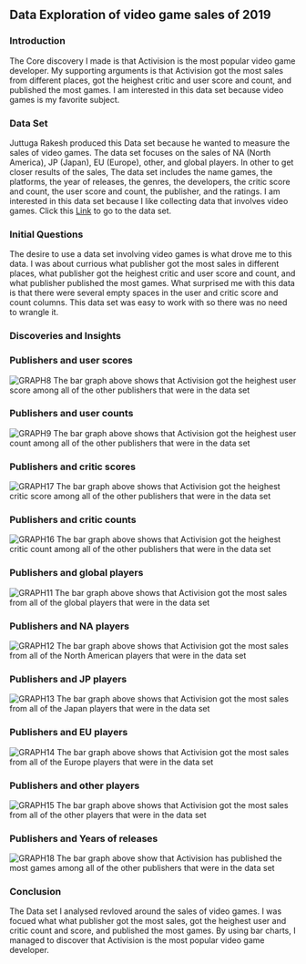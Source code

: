 ## Data Exploration of video game sales of 2019
### Introduction
  The Core discovery I made is that Activision is the most popular video game developer. My supporting arguments is that Activision got the most sales from different places, got the heighest critic and user score and count, and published the most games. I am interested in this data set because video games is my favorite subject.
### Data Set
Juttuga Rakesh produced this Data set because he wanted to measure the sales of video games. The data set focuses on the sales of NA (North America), JP (Japan), EU (Europe), other, and global players. In other to get closer results of the sales, The data set includes the name games, the platforms, the year of releases, the genres, the developers, the critic score and count, the user score and count, the publisher, and the ratings. I am interested in this data set because I like collecting data that involves video games. Click this [Link](https://www.kaggle.com/juttugarakesh/video-game-data?select=video_game.csv) to go to the data set.
### Initial Questions
The desire to use a data set involving video games is what drove me to this data. I was about currious what publisher got the most sales in different places, what publisher got the heighest critic and user score and count, and what publisher published the most games. What surprised me with this data is that there were several empty spaces in the user and critic score and count columns. This data set was easy to work with so there was no need to wrangle it.
### Discoveries and Insights
### Publishers and user scores
![GRAPH8](graph8.png)
 The bar graph above shows that Activision got the heighest user score among all of the other publishers that were in the data set
 ### Publishers and user counts
![GRAPH9](graph9.png)
The bar graph above shows that Activision got the heighest user count among all of the other publishers that were in the data set
### Publishers and critic scores
![GRAPH17](graph17.png)
The bar graph above shows that Activision got the heighest critic score among all of the other publishers that were in the data set
### Publishers and critic counts
![GRAPH16](graph16.png)
The bar graph above shows that Activision got the heighest critic count among all of the other publishers that were in the data set
### Publishers and global players
![GRAPH11](graph11.png)
The bar graph above shows that Activision got the most sales from all of the global players that were in the data set
### Publishers and NA players
![GRAPH12](graph12.png)
The bar graph above shows that Activision got the most sales from all of the North American players that were in the data set
### Publishers and JP players
![GRAPH13](graph13.png)
The bar graph above shows that Activision got the most sales from all of the Japan players that were in the data set
### Publishers and EU players
![GRAPH14](graph14.png)
The bar graph above shows that Activision got the most sales from all of the Europe players that were in the data set
### Publishers and other players
![GRAPH15](graph15.png)
The bar graph above shows that Activision got the most sales from all of the other players that were in the data set
### Publishers and Years of releases
![GRAPH18](graph18.png)
The bar graph above show that Activision has published the most games among all of the other publishers that were in the data set
### Conclusion
The Data set I analysed revloved around the sales of video games. I was focued what what publisher got the most sales, got the heighest user and critic count and score, and published the most games. By using bar charts, I managed to discover that Activision is the most popular video game developer.
